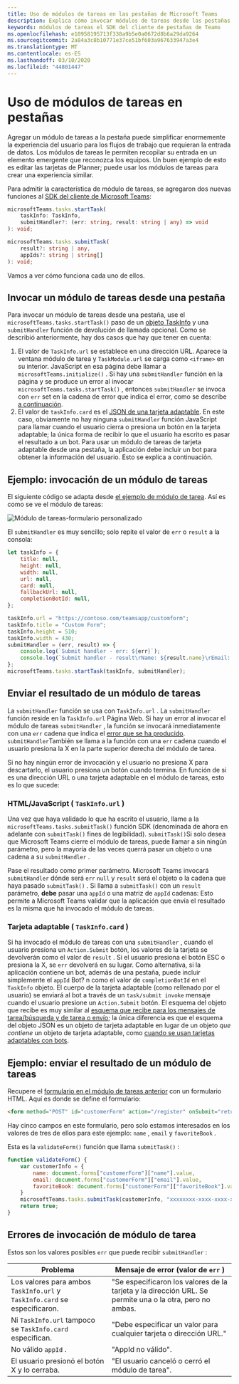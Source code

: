 ```yaml
---
title: Uso de módulos de tareas en las pestañas de Microsoft Teams
description: Explica cómo invocar módulos de tareas desde las pestañas de Teams mediante el SDK del cliente de Microsoft Teams.
keywords: módulos de tareas el SDK del cliente de pestañas de Teams
ms.openlocfilehash: e10958195713f338a9b5e0a0672d8b6a29da9264
ms.sourcegitcommit: 2a84a3c8b10771e37ce51bf603a967633947a3e4
ms.translationtype: MT
ms.contentlocale: es-ES
ms.lasthandoff: 03/10/2020
ms.locfileid: "44801447"
---
```

# <a name="using-task-modules-in-tabs"></a>Uso de módulos de tareas en pestañas

Agregar un módulo de tareas a la pestaña puede simplificar enormemente la experiencia del usuario para los flujos de trabajo que requieran la entrada de datos. Los módulos de tareas le permiten recopilar su entrada en un elemento emergente que reconozca los equipos. Un buen ejemplo de esto es editar las tarjetas de Planner; puede usar los módulos de tareas para crear una experiencia similar.

Para admitir la característica de módulo de tareas, se agregaron dos nuevas funciones al [SDK del cliente de Microsoft Teams](/javascript/api/overview/msteams-client):

```typescript
microsoftTeams.tasks.startTask(
    taskInfo: TaskInfo,
    submitHandler?: (err: string, result: string | any) => void
): void;

microsoftTeams.tasks.submitTask(
    result?: string | any,
    appIds?: string | string[]
): void;
```

Vamos a ver cómo funciona cada uno de ellos.

## <a name="invoking-a-task-module-from-a-tab"></a>Invocar un módulo de tareas desde una pestaña

Para invocar un módulo de tareas desde una pestaña, use el `microsoftTeams.tasks.startTask()` paso de un [objeto TaskInfo](~/task-modules-and-cards/what-are-task-modules.md#the-taskinfo-object) y una `submitHandler` función de devolución de llamada opcional. Como se describió anteriormente, hay dos casos que hay que tener en cuenta:

1. El valor de `TaskInfo.url` se establece en una dirección URL. Aparece la ventana módulo de tarea y `TaskModule.url` se carga como `<iframe>` en su interior. JavaScript en esa página debe llamar a `microsoftTeams.initialize()` . Si hay una `submitHandler` función en la página y se produce un error al invocar `microsoftTeams.tasks.startTask()` , entonces `submitHandler` se invoca con `err` set en la cadena de error que indica el error, como se describe [a continuación](#task-module-invocation-errors).
1. El valor de `taskInfo.card` es el [JSON de una tarjeta adaptable](~/task-modules-and-cards/what-are-task-modules.md#adaptive-card-or-adaptive-card-bot-card-attachment). En este caso, obviamente no hay ninguna `submitHandler` función JavaScript para llamar cuando el usuario cierra o presiona un botón en la tarjeta adaptable; la única forma de recibir lo que el usuario ha escrito es pasar el resultado a un bot. Para usar un módulo de tareas de tarjeta adaptable desde una pestaña, la aplicación debe incluir un bot para obtener la información del usuario. Esto se explica a continuación.

## <a name="example-invoking-a-task-module"></a>Ejemplo: invocación de un módulo de tareas

El siguiente código se adapta desde [el ejemplo de módulo de tarea](~/task-modules-and-cards/what-are-task-modules.md#task-module-samples). Así es como se ve el módulo de tareas:

![Módulo de tareas-formulario personalizado](~/assets/images/task-module/task-module-custom-form.png)

El `submitHandler` es muy sencillo; solo repite el valor de `err` o `result` a la consola:

```javascript
let taskInfo = {
    title: null,
    height: null,
    width: null,
    url: null,
    card: null,
    fallbackUrl: null,
    completionBotId: null,
};

taskInfo.url = "https://contoso.com/teamsapp/customform";
taskInfo.title = "Custom Form";
taskInfo.height = 510;
taskInfo.width = 430;
submitHandler = (err, result) => {
    console.log(`Submit handler - err: ${err}`);
    console.log(`Submit handler - result\rName: ${result.name}\rEmail: ${result.email}\rFavorite book: ${result.favoriteBook}`);
};
microsoftTeams.tasks.startTask(taskInfo, submitHandler);
```

## <a name="submitting-the-result-of-a-task-module"></a>Enviar el resultado de un módulo de tareas

La `submitHandler` función se usa con `TaskInfo.url` . La `submitHandler` función reside en la `TaskInfo.url` Página Web. Si hay un error al invocar el módulo de tareas `submitHandler` , la función se invocará inmediatamente con una `err` cadena que indica el [error que se ha producido](#task-module-invocation-errors). `submitHandler`También se llama a la función con una `err` cadena cuando el usuario presiona la X en la parte superior derecha del módulo de tarea.

Si no hay ningún error de invocación y el usuario no presiona X para descartarlo, el usuario presiona un botón cuando termina. En función de si es una dirección URL o una tarjeta adaptable en el módulo de tareas, esto es lo que sucede:

### <a name="htmljavascript-taskinfourl"></a>HTML/JavaScript ( `TaskInfo.url` )

Una vez que haya validado lo que ha escrito el usuario, llame a la `microsoftTeams.tasks.submitTask()` función SDK (denominada de ahora en adelante con `submitTask()` fines de legibilidad). `submitTask()`Si solo desea que Microsoft Teams cierre el módulo de tareas, puede llamar a sin ningún parámetro, pero la mayoría de las veces querrá pasar un objeto o una cadena a su `submitHandler` .

Pase el resultado como primer parámetro. Microsoft Teams invocará `submitHandler` dónde será `err` `null` y `result` será el objeto o la cadena que haya pasado `submitTask()` . Si llama a `submitTask()` con un `result` parámetro, **debe** pasar una `appId` o una matriz de `appId` cadenas: Esto permite a Microsoft Teams validar que la aplicación que envía el resultado es la misma que ha invocado el módulo de tareas.

### <a name="adaptive-card-taskinfocard"></a>Tarjeta adaptable ( `TaskInfo.card` )

Si ha invocado el módulo de tareas con una `submitHandler` , cuando el usuario presiona un `Action.Submit` botón, los valores de la tarjeta se devolverán como el valor de `result` . Si el usuario presiona el botón ESC o presiona la X, se `err` devolverá en su lugar. Como alternativa, si la aplicación contiene un bot, además de una pestaña, puede incluir simplemente el `appId` Bot? n como el valor de `completionBotId` en el `TaskInfo` objeto. El cuerpo de la tarjeta adaptable (como rellenado por el usuario) se enviará al bot a través de un `task/submit invoke` mensaje cuando el usuario presione un `Action.Submit` botón. El esquema del objeto que recibe es muy similar al [esquema que recibe para los mensajes de tarea/búsqueda y de tarea o envío](~/task-modules-and-cards/task-modules/task-modules-bots.md#payload-of-taskfetch-and-tasksubmit-messages); la única diferencia es que el esquema del objeto JSON es un objeto de tarjeta adaptable en lugar de un objeto *que contiene* un objeto de tarjeta adaptable, como [cuando se usan tarjetas adaptables con bots](~/task-modules-and-cards/task-modules/task-modules-bots.md#payload-of-taskfetch-and-tasksubmit-messages).

## <a name="example-submitting-the-result-of-a-task-module"></a>Ejemplo: enviar el resultado de un módulo de tareas

Recupere el [formulario en el módulo de tareas anterior](#example-invoking-a-task-module) con un formulario HTML. Aquí es donde se define el formulario:

```html
<form method="POST" id="customerForm" action="/register" onSubmit="return validateForm()">
```

Hay cinco campos en este formulario, pero solo estamos interesados en los valores de tres de ellos para este ejemplo: `name` , `email` y `favoriteBook` .

Esta es la `validateForm()` función que llama `submitTask()` :

```javascript
function validateForm() {
    var customerInfo = {
        name: document.forms["customerForm"]["name"].value,
        email: document.forms["customerForm"]["email"].value,
        favoriteBook: document.forms["customerForm"]["favoriteBook"].value
    }
    microsoftTeams.tasks.submitTask(customerInfo, "xxxxxxxx-xxxx-xxxx-xxxx-xxxxxxxxxxxx");
    return true;
}
```

## <a name="task-module-invocation-errors"></a>Errores de invocación de módulo de tarea

Estos son los valores posibles `err` que puede recibir `submitHandler` :

| Problema | Mensaje de error (valor de `err` ) |
| ------- | ------------------------------ |
| Los valores para ambos `TaskInfo.url` y `TaskInfo.card` se especificaron. | "Se especificaron los valores de la tarjeta y la dirección URL. Se permite una o la otra, pero no ambas. |
| Ni `TaskInfo.url` tampoco se `TaskInfo.card` especifican. | "Debe especificar un valor para cualquier tarjeta o dirección URL." |
| No válido `appId` . | "AppId no válido". |
| El usuario presionó el botón X y lo cerraba. | "El usuario canceló o cerró el módulo de tarea". |
